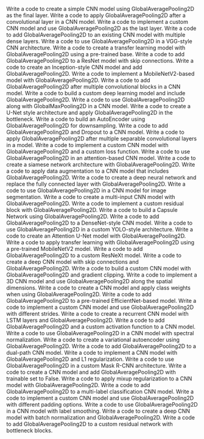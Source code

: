 Write a code to create a simple CNN model using GlobalAveragePooling2D as the final layer.
Write a code to apply GlobalAveragePooling2D after a convolutional layer in a CNN model.
Write a code to implement a custom CNN model and use GlobalAveragePooling2D as the last layer.
Write a code to add GlobalAveragePooling2D to an existing CNN model with multiple dense layers.
Write a code to use GlobalAveragePooling2D in a VGG-style CNN architecture.
Write a code to create a transfer learning model with GlobalAveragePooling2D using a pre-trained base.
Write a code to add GlobalAveragePooling2D to a ResNet model with skip connections.
Write a code to create an Inception-style CNN model and add GlobalAveragePooling2D.
Write a code to implement a MobileNetV2-based model with GlobalAveragePooling2D.
Write a code to add GlobalAveragePooling2D after multiple convolutional blocks in a CNN model.
Write a code to build a custom deep learning model and include GlobalAveragePooling2D.
Write a code to use GlobalAveragePooling2D along with GlobalMaxPooling2D in a CNN model.
Write a code to create a U-Net style architecture and apply GlobalAveragePooling2D in the bottleneck.
Write a code to build an AutoEncoder using GlobalAveragePooling2D for downsampling.
Write a code to add GlobalAveragePooling2D and Dropout to a CNN model.
Write a code to apply GlobalAveragePooling2D after multiple separable convolutional layers in a model.
Write a code to implement a custom CNN model with GlobalAveragePooling2D and a custom loss function.
Write a code to use GlobalAveragePooling2D in an attention-based CNN model.
Write a code to create a siamese network architecture with GlobalAveragePooling2D.
Write a code to apply data augmentation to a CNN model that includes GlobalAveragePooling2D.
Write a code to create a deep neural network and replace the fully connected layer with GlobalAveragePooling2D.
Write a code to use GlobalAveragePooling2D in a CNN model for image segmentation.
Write a code to create a multi-input CNN model with GlobalAveragePooling2D.
Write a code to implement a custom residual block with GlobalAveragePooling2D.
Write a code to build a Capsule Network using GlobalAveragePooling2D.
Write a code to add GlobalAveragePooling2D to a DenseNet-style CNN model.
Write a code to use GlobalAveragePooling2D in a custom YOLO-style architecture.
Write a code to create an Attention U-Net model with GlobalAveragePooling2D.
Write a code to apply transfer learning with GlobalAveragePooling2D using a pre-trained MobileNetV2 model.
Write a code to add GlobalAveragePooling2D to a custom ResNeXt model.
Write a code to create a deep CNN model with skip connections and GlobalAveragePooling2D.
Write a code to build a custom CNN model with GlobalAveragePooling2D and gradient clipping.
Write a code to implement a 3D CNN model and use GlobalAveragePooling2D along the spatial dimensions.
Write a code to create a CNN model and apply class weights when using GlobalAveragePooling2D.
Write a code to add GlobalAveragePooling2D to a pre-trained EfficientNet-based model.
Write a code to implement a custom CNN model and use GlobalAveragePooling2D with different strides.
Write a code to create a recurrent CNN model with LSTM layers and GlobalAveragePooling2D.
Write a code to add GlobalAveragePooling2D and a custom activation function to a CNN model.
Write a code to use GlobalAveragePooling2D in a CNN model with spectral normalization.
Write a code to create a variational autoencoder using GlobalAveragePooling2D.
Write a code to add GlobalAveragePooling2D to a dual-path CNN model.
Write a code to implement a CNN model with GlobalAveragePooling2D and L1 regularization.
Write a code to use GlobalAveragePooling2D in a custom Mask R-CNN architecture.
Write a code to create a CNN model and add GlobalAveragePooling2D with trainable set to False.
Write a code to apply mixup regularization to a CNN model with GlobalAveragePooling2D.
Write a code to add GlobalAveragePooling2D to a multi-label classification CNN model.
Write a code to implement a custom CNN model and use GlobalAveragePooling2D with different padding options.
Write a code to use GlobalAveragePooling2D in a CNN model with label smoothing.
Write a code to create a deep CNN model with batch normalization and GlobalAveragePooling2D.
Write a code to add GlobalAveragePooling2D to a custom residual network with bottleneck blocks.
